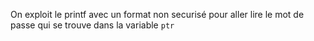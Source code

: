 
On exploit le printf avec un format non securisé pour aller lire le mot de passe qui se trouve dans la variable `ptr`